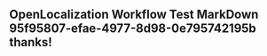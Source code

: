 <properties
ms.topic="hero-topic"
ms.test1="hero-topic"
ms.test2="test"/>

## OpenLocalization Workflow Test MarkDown 95f95807-efae-4977-8d98-0e795742195b thanks!
